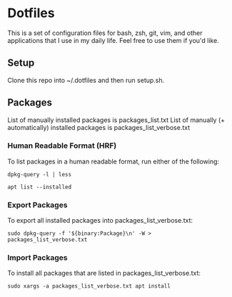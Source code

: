 # Dotfiles
This is a set of configuration files for bash, zsh, git, vim, and other applications that I use in my daily life. Feel free to use them if you'd like.

## Setup
Clone this repo into ~/.dotfiles and then run setup.sh.

## Packages
List of manually installed packages is packages_list.txt
List of manually (+ automatically) installed packages is packages_list_verbose.txt

### Human Readable Format (HRF)
To list packages in a human readable format, run either of the following:

```dpkg-query -l | less```

```apt list --installed```

### Export Packages
To export all installed packages into packages_list_verbose.txt:

```sudo dpkg-query -f '${binary:Package}\n' -W > packages_list_verbose.txt```

### Import Packages
To install all packages that are listed in packages_list_verbose.txt:

```sudo xargs -a packages_list_verbose.txt apt install```

